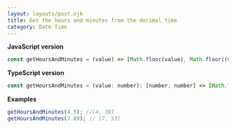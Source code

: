 ```yaml
---
layout: layouts/post.njk
title: Get the hours and minutes from the decimal time
category: Date Time
---
```


**JavaScript version**

```js
const getHoursAndMinutes = (value) => [Math.floor(value), Math.floor((value * 60) % 60)];
```

**TypeScript version**

```js
const getHoursAndMinutes = (value: number): [number, number] => [Math.floor(value), Math.floor((value * 60) % 60)];
```

**Examples**

```js
getHoursAndMinutes(4.5); //[4, 30]
getHoursAndMinutes(7.89); // [7, 53]
```
